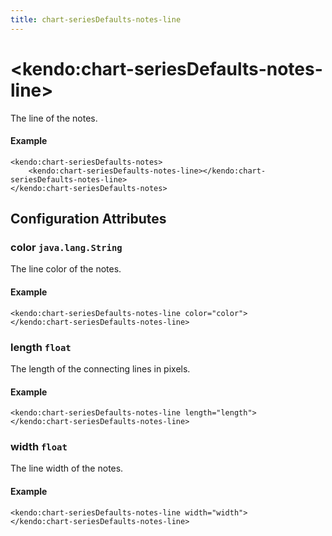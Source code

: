 ```yaml
---
title: chart-seriesDefaults-notes-line
---
```


# \<kendo:chart-seriesDefaults-notes-line\>

The line of the notes.

#### Example
    <kendo:chart-seriesDefaults-notes>
        <kendo:chart-seriesDefaults-notes-line></kendo:chart-seriesDefaults-notes-line>
    </kendo:chart-seriesDefaults-notes>

## Configuration Attributes

### color `java.lang.String`

The line color of the notes.

#### Example
    <kendo:chart-seriesDefaults-notes-line color="color">
    </kendo:chart-seriesDefaults-notes-line>

### length `float`

The length of the connecting lines in pixels.

#### Example
    <kendo:chart-seriesDefaults-notes-line length="length">
    </kendo:chart-seriesDefaults-notes-line>

### width `float`

The line width of the notes.

#### Example
    <kendo:chart-seriesDefaults-notes-line width="width">
    </kendo:chart-seriesDefaults-notes-line>

